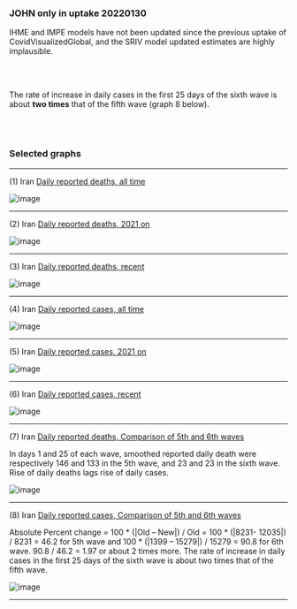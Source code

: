 

### JOHN only in uptake 20220130

IHME and IMPE models have not been updated since the previous uptake of CovidVisualizedGlobal, and the SRIV model updated estimates are highly implausible. 

<br/><br/>

The rate of increase in daily cases in the first 25 days of the sixth wave is about **two times** that of the fifth wave (graph 8 below).

<br/><br/>

### Selected graphs

******

(1) Iran [Daily reported deaths, all time](https://github.com/pourmalek/covir2/blob/main/20220130/output/merge/graph%2011%20COVID-19%20daily%20deaths%2C%20Iran%2C%20JOHN%2C%20all%20time.pdf)

![image](https://user-images.githubusercontent.com/30849720/151763092-df59c322-81f1-48f0-8351-f9f2ed9fedd5.png)

******

(2) Iran [Daily reported deaths, 2021 on](https://github.com/pourmalek/covir2/blob/main/20220130/output/merge/graph%2012%20COVID-19%20daily%20deaths%2C%20Iran%2C%20JOHN%2C%202021.pdf)

![image](https://user-images.githubusercontent.com/30849720/151763201-c84daf44-40ab-44c9-9ace-5215c230144c.png)

******

(3) Iran [Daily reported deaths, recent](https://github.com/pourmalek/covir2/blob/main/20220130/output/merge/graph%2012%20COVID-19%20daily%20deaths%2C%20Iran%2C%20JOHN%2C%202022.pdf)

![image](https://user-images.githubusercontent.com/30849720/151763317-f4a17834-bb00-4aa9-a3a9-a5bf0cfe9147.png)

******

(4) Iran [Daily reported cases, all time](https://github.com/pourmalek/covir2/blob/main/20220130/output/merge/graph%2021%20COVID-19%20daily%20cases%2C%20Iran%2C%20JOHN%2C%20all%20time.pdf)

![image](https://user-images.githubusercontent.com/30849720/151763419-5c7495b3-c410-4ec7-80cc-9b9907e761c5.png)

******

(5) Iran [Daily reported cases, 2021 on](https://github.com/pourmalek/covir2/blob/main/20220130/output/merge/graph%2022%20COVID-19%20daily%20cases%2C%20Iran%2C%20JOHN%2C%202021.pdf)

![image](https://user-images.githubusercontent.com/30849720/151763545-0af377f3-3d53-465e-9e8f-716d6206803a.png)

******

(6) Iran [Daily reported cases, recent](https://github.com/pourmalek/covir2/blob/main/20220130/output/merge/graph%2022%20COVID-19%20daily%20cases%2C%20Iran%2C%20JOHN%2C%202022.pdf)

![image](https://user-images.githubusercontent.com/30849720/151763636-e129df6c-9278-442e-a534-c0f24c88aac6.png)

******

(7) Iran [Daily reported deaths, Comparison of 5th and 6th waves](https://github.com/pourmalek/covir2/blob/main/20220130/output/merge/graph%2031%20COVID-19%20daily%20cases%2C%20Iran%2C%20JOHN%2C%205th%20and%206th%20waves.pdf)

In days 1 and 25 of each wave, smoothed reported daily death were respectively 146 and 133 in the 5th wave, and 23 and 23 in the sixth wave. Rise of daily deaths lags rise of daily cases. 

![image](https://user-images.githubusercontent.com/30849720/151842268-8e88bc4d-2dcb-4773-a3cd-1ec4b6b15dab.png)

******

(8) Iran [Daily reported cases, Comparison of 5th and 6th waves](https://github.com/pourmalek/covir2/blob/main/20220130/output/merge/graph%2032%20COVID-19%20daily%20deaths%2C%20Iran%2C%20JOHN%2C%205th%20and%206th%20waves.pdf)

Absolute Percent change = 100 * (|Old – New|) / Old = 100 * (|8231- 12035|) / 8231 = 46.2 for 5th wave and 100 * (|1399 – 15279|) / 15279 = 90.8 for 6th wave. 90.8 / 46.2 = 1.97 or about 2 times more. The rate of increase in daily cases in the first 25 days of the sixth wave is about two times that of the fifth wave. 

![image](https://user-images.githubusercontent.com/30849720/151841990-625796a4-26f1-4390-878e-e5c668bfec19.png)

******


